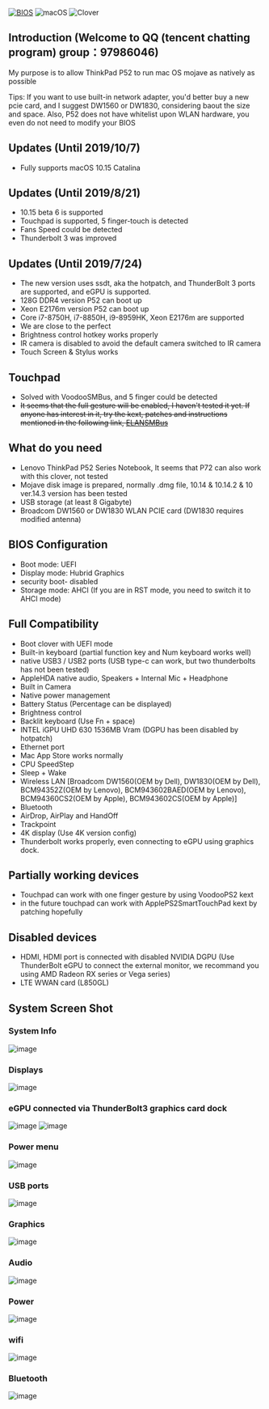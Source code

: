 [![BIOS](https://img.shields.io/badge/BIOS-1.28-brightgreen.svg)](https://pcsupport.lenovo.com/us/en/products/LAPTOPS-AND-NETBOOKS/THINKPAD-P-SERIES-LAPTOPS/THINKPAD-P52-TYPE-20M9-20MA/20M9/downloads/DS504024)
![macOS](https://img.shields.io/badge/macOS-10.15.0-orange.svg)
![Clover](https://img.shields.io/badge/Clover-r5045-yellowgreen.svg)
## Introduction (Welcome to QQ (tencent chatting program) group：97986046)
My purpose is to allow ThinkPad P52 to run mac OS mojave as natively as possible

Tips: If you want to use built-in network adapter, you'd better buy a new pcie card, and I suggest DW1560 or DW1830, considering baout the size and space. Also, P52 does not have whitelist upon WLAN hardware, you even do not need to modify your BIOS

## Updates (Until 2019/10/7)
- Fully supports macOS 10.15 Catalina
## Updates (Until 2019/8/21)
- 10.15 beta 6 is supported
- Touchpad is supported, 5 finger-touch is detected
- Fans Speed could be detected
- Thunderbolt 3 was improved

## Updates (Until 2019/7/24)
- The new version uses ssdt, aka the hotpatch, and ThunderBolt 3 ports are supported, and eGPU is supported.
- 128G DDR4 version P52 can boot up
- Xeon E2176m version P52 can boot up
- Core i7-8750H, i7-8850H, i9-8959HK, Xeon E2176m are supported
- We are close to the perfect
- Brightness control hotkey works properly
- IR camera is disabled to avoid the default camera switched to IR camera
- Touch Screen & Stylus works

## Touchpad
- Solved with VoodooSMBus, and 5 finger could be detected
- ~~It seems that the full gesture will be enabled, I haven't tested it yet. If anyone has interest in it, try the kext, patches and instructions mentioned in the following link, [ELANSMBus](https://github.com/gokula/ELANSMBus)~~
## What do you need
- Lenovo ThinkPad P52 Series Notebook, It seems that P72 can also work with this clover, not tested
- Mojave disk image is prepared, normally .dmg file, 10.14 & 10.14.2 & 10 ver.14.3 version has been tested
- USB storage (at least 8 Gigabyte)
- Broadcom DW1560 or DW1830 WLAN PCIE card (DW1830 requires modified antenna)

## BIOS Configuration
- Boot mode: UEFI
- Display mode: Hubrid Graphics
- security boot- disabled
- Storage mode: AHCI (If you are in RST mode, you need to switch it to AHCI mode)

## Full Compatibility
- Boot clover with UEFI mode
- Built-in keyboard (partial function key and Num keyboard works well)
- native USB3 / USB2 ports (USB type-c can work, but two thunderbolts has not been tested)
- AppleHDA native audio, Speakers + Internal Mic + Headphone
- Built in Camera
- Native power management
- Battery Status (Percentage can be displayed)
- Brightness control 
- Backlit keyboard (Use Fn + space)
- INTEL iGPU UHD 630 1536MB Vram (DGPU has been disabled by hotpatch)
- Ethernet port
- Mac App Store works normally
- CPU SpeedStep
- Sleep + Wake
- Wireless LAN [Broadcom DW1560(OEM by Dell), DW1830(OEM by Dell), BCM94352Z(OEM by Lenovo), BCM943602BAED(OEM by Lenovo), BCM94360CS2(OEM by Apple), BCM943602CS(OEM by Apple)]
- Bluetooth
- AirDrop, AirPlay and HandOff
- Trackpoint
- 4K display (Use 4K version config)
- Thunderbolt works properly, even connecting to eGPU using graphics dock.
## Partially working devices
- Touchpad can work with one finger gesture by using VoodooPS2 kext
- in the future touchpad can work with ApplePS2SmartTouchPad kext by patching hopefully

## Disabled devices
- HDMI, HDMI port is connected with disabled NVIDIA DGPU (Use ThunderBolt eGPU to connect the external monitor, we recommand you using AMD Radeon RX series or Vega series)
- LTE WWAN card (L850GL)

## System Screen Shot
### System Info
![image](https://github.com/liuyishengalan/ThinkPad-P52-Hackintosh-10.14.X-/blob/master/Screen%20Shot/System%20Info.png)
### Displays
![image](https://github.com/liuyishengalan/ThinkPad-P52-Hackintosh-10.14.X-/blob/master/Screen%20Shot/Displays.png)
### eGPU connected via ThunderBolt3 graphics card dock
![image](https://github.com/liuyishengalan/ThinkPad-P52-Hackintosh-10.14.X-/blob/master/Screen%20Shot/eGPU1.jpg)
![image](https://github.com/liuyishengalan/ThinkPad-P52-Hackintosh-10.14.X-/blob/master/Screen%20Shot/eGPU2.jpg)
### Power menu
![image](https://github.com/liuyishengalan/ThinkPad-P52-Hackintosh-10.14.X-/blob/master/Screen%20Shot/Power%20menu.png)
### USB ports
![image](https://github.com/liuyishengalan/ThinkPad-P52-Hackintosh-10.14.X-/blob/master/Screen%20Shot/USB%20ports.png)
### Graphics
![image](https://github.com/liuyishengalan/ThinkPad-P52-Hackintosh-10.14.X-/blob/master/Screen%20Shot/Graphics.png)
### Audio
![image](https://github.com/liuyishengalan/ThinkPad-P52-Hackintosh-10.14.X-/blob/master/Screen%20Shot/Audio.png)
### Power
![image](https://github.com/liuyishengalan/ThinkPad-P52-Hackintosh-10.14.X-/blob/master/Screen%20Shot/Power.png)
### wifi
![image](https://github.com/liuyishengalan/ThinkPad-P52-Hackintosh-10.14.X-/blob/master/Screen%20Shot/Wifi.png)
### Bluetooth
![image](https://github.com/liuyishengalan/ThinkPad-P52-Hackintosh-10.14.X-/blob/master/Screen%20Shot/Bluetooth.png)


